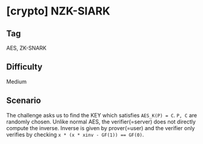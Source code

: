 # [crypto] NZK-SIARK

## Tag

AES, ZK-SNARK

## Difficulty

Medium

## Scenario

The challenge asks us to find the KEY which satisfies `AES_K(P) = C`. `P, C` are randomly chosen. Unlike normal AES, the verifier(=server) does not directly compute the inverse. Inverse is given by prover(=user) and the verifier only verifies by checking `x * (x * xinv - GF(1)) == GF(0)`.